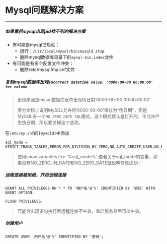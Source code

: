 # Mysql问题解决方案

---

##### 如果重启mysql出现pid找不到的解决方案

- 有可能是mysql已启动：
  - 运行：`/usr/local/mysql/bin/mysqld stop`
  - 删除mysql数据库目录下的`mysql-bin.index`文件
- 有可能是有多个配置文件冲突：
  - 删除/etc/mysql/my.cnf文件

##### 复制mysql数据库出现`Incorrect datetime value: '0000-00-00 00:00:00' for column`

> 出现原因是mysql数据库表中出现伪日期'0000-00-00 00:00:00:00'
>
> 官方文档上说明MySQL允许将’0000-00-00’保存为“伪日期”，但是MySQL有一个`NO_ZERO_DATE SQL`模式，这个模式默认是打开的，不允许产生伪日期，所以要关掉这个选项。

在`/etc/my.cnf`的`[mysqld]`中添加 

```shell
sql_mode = STRICT_TRANS_TABLES,ERROR_FOR_DIVISION_BY_ZERO,NO_AUTO_CREATE_USER,NO_ENGINE_SUBSTITUTION
```

> 使用show variables like '%sql_mode%';查看关于sql_mode的变量，如果没有NO_ZERO_IN_DATE和NO_ZERO_DATE就说明修改成功！

##### 远程连接被拒绝，开启远程连接

```shell
GRANT ALL PRIVILEGES ON *.* TO '用户名'@'%' IDENTIFIED BY '密码' WITH GRANT OPTION;

FLUSH PRIVILEGES;
```

> 可能会出现语句执行后远程连接不生效，重启服务器后可以生效。

##### 创建用户

```shell
CREATE USER '用户名'@'%' IDENTIFIED BY '密码';
```

